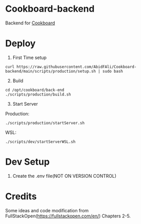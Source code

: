 # Cookboard-backend

Backend for [Cookboard](https://github.com/AbidFAli/Cookboard)

# Deploy

1. First Time setup  

`curl https://raw.githubusercontent.com/AbidFAli/Cookboard-backend/main/scripts/production/setup.sh | sudo bash`  

2. Build  

`cd /opt/cookboard/back-end`  
`./scripts/production/build.sh`  

3. Start Server  

Production:  

`./scripts/production/startServer.sh`  

WSL:  

`./scripts/dev/startServerWSL.sh`  


# Dev Setup

1. Create the .env file(NOT ON VERSION CONTROL)

# Credits

Some ideas and code modification from FullStackOpen(https://fullstackopen.com/en/) Chapters 2-5.
